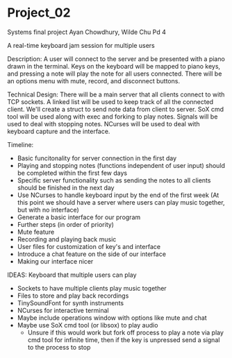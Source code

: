 # Project_02
Systems final project 
Ayan Chowdhury, Wilde Chu
Pd 4

A real-time keyboard jam session for multiple users

Description:
A user will connect to the server and be presented with a piano drawn in the terminal. Keys on the keyboard will be mapped to piano keys, and pressing a note will play the note for all users connected. There will be an options menu with mute, record, and disconnect buttons.

Technical Design:
There will be a main server that all clients connect to with TCP sockets. A linked list will be used to keep track of all the connected client. We'll create a struct to send note data from client to server. SoX cmd tool will be used along with exec and forking to play notes. Signals will be used to deal with stopping notes. NCurses will be used to deal with keyboard capture and the interface.

Timeline:
 - Basic funcitonality for server connection in the first day
 - Playing and stopping notes (functions independent of user input) should be completed within the first few days
 - Specific server functionality such as sending the notes to all clients should be finished in the next day
 - Use NCurses to handle keyboard input by the end of the first week (At this point we should have a server where users can play music together, but with no interface)
 - Generate a basic interface for our program
 - Further steps (in order of priority)
  - Mute feature
  - Recording and playing back music
  - User files for customization of key's and interface
  - Introduce a chat feature on the side of our interface
  - Making our interface nicer


IDEAS:
 Keyboard that multiple users can play
  - Sockets to have multiple clients play music together
  - Files to store and play back recordings
  - TinySoundFont for synth instruments
  - NCurses for interactive terminal
  - Maybe include operations window with options like mute and chat
  - Maybe use SoX cmd tool (or libsox) to play audio
    - Unsure if this would work but fork off process to play a note via play cmd tool for infinite time, then if the key is unpressed send a signal to the process to stop 
